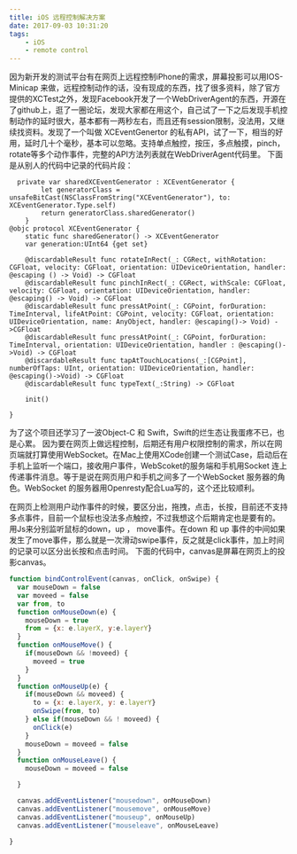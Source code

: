 ```yaml
---
title: iOS 远程控制解决方案
date: 2017-09-03 10:31:20
tags:
	- iOS
	- remote control
---
```


因为新开发的测试平台有在网页上远程控制iPhone的需求，屏幕投影可以用IOS-Minicap 来做，远程控制动作的话，没有现成的东西，找了很多资料，除了官方提供的XCTest之外，发现Facebook开发了一个WebDriverAgent的东西，开源在了github上，逛了一圈论坛，发现大家都在用这个，自己试了一下之后发现手机控制动作的延时很大，基本都有一两秒左右，而且还有session限制，没法用，又继续找资料。发现了一个叫做  XCEventGenertor 的私有API，试了一下，相当的好用，延时几十个毫秒，基本可以忽略。支持单点触控，按压，多点触摸，pinch， rotate等多个动作事件，完整的API方法列表就在WebDriverAgent代码里。
下面是从别人的代码中记录的代码片段：
```Object-c
  private var sharedXCEventGenerator : XCEventGenerator {
        let generatorClass = unsafeBitCast(NSClassFromString("XCEventGenerator"), to: XCEventGenerator.Type.self)
        return generatorClass.sharedGenerator()
    }
@objc protocol XCEventGenerator {
    static func sharedGenerator() -> XCEventGenerator
    var generation:UInt64 {get set}

    @discardableResult func rotateInRect(_: CGRect, withRotation: CGFloat, velocity: CGFloat, orientation: UIDeviceOrientation, handler: @escaping () -> Void) -> CGFloat
    @discardableResult func pinchInRect(_: CGRect, withScale: CGFloat, velocity: CGFloat, orientation: UIDeviceOrientation, handler: @escaping() -> Void) -> CGFloat
    @discardableResult func pressAtPoint(_: CGPoint, forDuration: TimeInterval, lifeAtPoint: CGPoint, velocity: CGFloat, orientation: UIDeviceOrientation, name: AnyObject, handler: @escaping()-> Void) ->CGFloat
    @discardableResult func pressAtPoint(_: CGPoint, forDuration: TimeInterval, orientation: UIDeviceOrientation, handler : @escaping()->Void) -> CGFloat
    @discardableResult func tapAtTouchLocations(_:[CGPoint], numberOfTaps: UInt, orientation: UIDeviceOrientation, handler: @escaping()->Void) -> CGFloat
    @discardableResult func typeText(_:String) -> CGFloat

    init()

}
```
为了这个项目还学习了一波Object-C 和 Swift，Swift的烂生态让我蛋疼不已，也是心累。
因为要在网页上做远程控制，后期还有用户权限控制的需求，所以在网页端就打算使用WebSocket。在Mac上使用XCode创建一个测试Case，启动后在手机上监听一个端口，接收用户事件，WebScoket的服务端和手机用Socket 连上传递事件消息。等于是说在网页用户和手机之间多了一个WebSocket 服务器的角色。WebSocket 的服务器用Openresty配合Lua写的，这个还比较顺利。

在网页上检测用户动作事件的时候，要区分出，拖拽，点击，长按，目前还不支持多点事件，目前一个鼠标也没法多点触控，不过我想这个后期肯定也是要有的。
用Js来分别监听鼠标的down，up ， move事件。在down 和 up 事件的中间如果发生了move事件，那么就是一次滑动swipe事件，反之就是click事件，加上时间的记录可以区分出长按和点击时间。
下面的代码中，canvas是屏幕在网页上的投影canvas。
```Javascript
function bindControlEvent(canvas, onClick, onSwipe) {
  var mouseDown = false
  var moveed = false
  var from, to
  function onMouseDown(e) {
    mouseDown = true
    from = {x: e.layerX, y:e.layerY}
  }
  function onMouseMove() {
    if(mouseDown && !moveed) {
      moveed = true
    }
  }
  function onMouseUp(e) {
    if(mouseDown && moveed) {
      to = {x: e.layerX, y: e.layerY}
      onSwipe(from, to)
    } else if(mouseDown && ! moveed) {
      onClick(e)
    }
    mouseDown = moveed = false
  }
  function onMouseLeave() {
    mouseDown = moveed = false

  }

  canvas.addEventListener("mousedown", onMouseDown)
  canvas.addEventListener("mousemove", onMouseMove)
  canvas.addEventListener("mouseup", onMouseUp)
  canvas.addEventListener("mouseleave", onMouseLeave)

}
```


